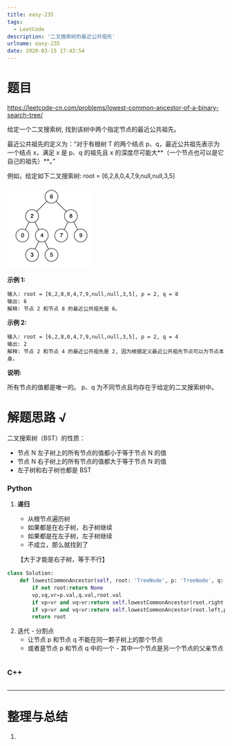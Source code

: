 ```yaml
---
title: easy-235
tags:
  - LeetCode
description: '二叉搜索树的最近公共祖先'
urlname: easy-235
date: 2020-03-15 17:43:54
---
```


# 题目

https://leetcode-cn.com/problems/lowest-common-ancestor-of-a-binary-search-tree/

给定一个二叉搜索树, 找到该树中两个指定节点的最近公共祖先。

最近公共祖先的定义为：“对于有根树 T 的两个结点 p、q，最近公共祖先表示为一个结点 x，满足 x 是 p、q 的祖先且 x 的深度尽可能大**（一个节点也可以是它自己的祖先）**。”

例如，给定如下二叉搜索树:  root = [6,2,8,0,4,7,9,null,null,3,5]

 ![img](easy-235/binarysearchtree_improved.png)

**示例 1:**

```
输入: root = [6,2,8,0,4,7,9,null,null,3,5], p = 2, q = 8
输出: 6 
解释: 节点 2 和节点 8 的最近公共祖先是 6。
```


**示例 2:**

```
输入: root = [6,2,8,0,4,7,9,null,null,3,5], p = 2, q = 4
输出: 2
解释: 节点 2 和节点 4 的最近公共祖先是 2, 因为根据定义最近公共祖先节点可以为节点本身。
```

**说明:**

所有节点的值都是唯一的。
p、q 为不同节点且均存在于给定的二叉搜索树中。

# 解题思路 √

二叉搜索树（BST）的性质：

- 节点 N 左子树上的所有节点的值都小于等于节点 N 的值
- 节点 N 右子树上的所有节点的值都大于等于节点 N 的值
- 左子树和右子树也都是 BST

### Python

1. **递归**

   - 从根节点遍历树
   - 如果都是在右子树，右子树继续
   - 如果都是在左子树，左子树继续
   - 不成立，那么就找到了

   【大于才能是右子树，等于不行】

```python
class Solution:
    def lowestCommonAncestor(self, root: 'TreeNode', p: 'TreeNode', q: 'TreeNode') -> 'TreeNode':
        if not root:return None
        vp,vq,vr=p.val,q.val,root.val
        if vp>vr and vq>vr:return self.lowestCommonAncestor(root.right,p,q)
        if vp<vr and vq<vr:return self.lowestCommonAncestor(root.left,p,q)
        return root
```

2. 迭代 - 分割点
   - 让节点 p 和节点 q 不能在同一颗子树上的那个节点
   - 或者是节点 p 和节点 q 中的一个 - 其中一个节点是另一个节点的父亲节点


```python

```



### C++

```cpp

```

---



# 整理与总结

1. 

